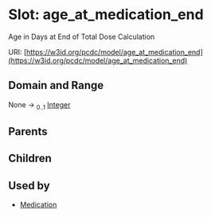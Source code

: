 
# Slot: age_at_medication_end


Age in Days at End of Total Dose Calculation

URI: [https://w3id.org/pcdc/model/age_at_medication_end](https://w3id.org/pcdc/model/age_at_medication_end)


## Domain and Range

None &#8594;  <sub>0..1</sub> [Integer](types/Integer.md)

## Parents


## Children


## Used by

 * [Medication](Medication.md)
